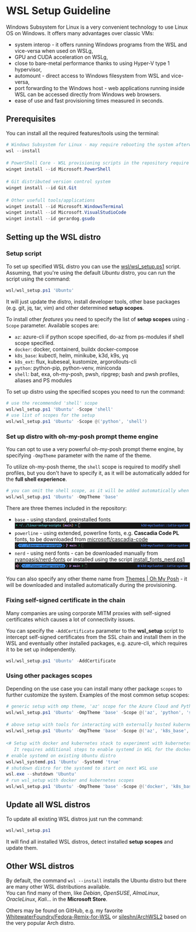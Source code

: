 # WSL Setup Guideline

Windows Subsystem for Linux is a very convenient technology to use Linux OS on Windows. It offers many advantages over classic VMs:

- system interop - it offers running Windows programs from the WSL and vice-versa when used on WSLg,
- GPU and CUDA acceleration on WSLg,
- close to bare-metal performance thanks to using Hyper-V type 1 hypervisor,
- automount - direct access to Windows filesystem from WSL and vice-versa,  
- port forwarding to the Windows host - web applications running inside WSL can be accessed directly from Windows web browsers.
- ease of use and fast provisioning times measured in seconds.

## Prerequisites

You can install all the required features/tools using the terminal:

``` powershell
# Windows Subsystem for Linux - may require rebooting the system afterwards
wsl --install

# PowerShell Core - WSL provisioning scripts in the repository require the PowerShell Core to be executed
winget install --id Microsoft.PowerShell

# Git distributed version control system
winget install --id Git.Git

# Other usefull tools/applications
winget install --id Microsoft.WindowsTerminal
winget install --id Microsoft.VisualStudioCode
winget install --id gerardog.gsudo
```

## Setting up the WSL distro

### Setup script

To set up specified WSL distro you can use the [wsl/wsl_setup.ps1](wsl/wsl_setup.ps1) script. Assuming, that you're using the default *Ubuntu* distro, you can run the script using the command:

``` powershell
wsl/wsl_setup.ps1 'Ubuntu'
```

It will just update the distro, install developer tools, other base packages (e.g. git, jq, tar, vim) and other determined **setup scopes**.

To install other *features* you need to specify the list of **setup scopes** using `-Scope` parameter. Available scopes are:

- `az`: azure-cli if python scope specified, do-az from ps-modules if shell scope specified.
- `docker`: docker, containerd, buildx docker-compose
- `k8s_base`: kubectl, helm, minikube, k3d, k9s, yq
- `k8s_ext`: flux, kubeseal, kustomize, argorollouts-cli
- `python`: python-pip, python-venv, miniconda
- `shell`: bat, exa, oh-my-posh, pwsh, ripgrep; bash and pwsh profiles, aliases and PS modules

To set up distro using the specified scopes you need to run the command:

``` powershell
# use the recommended 'shell' scope
wsl/wsl_setup.ps1 'Ubuntu' -Scope 'shell'
# use list of scopes for the setup
wsl/wsl_setup.ps1 'Ubuntu' -Scope @('python', 'shell')
```

### Set up distro with oh-my-posh prompt theme engine

You can opt to use a very powerful oh-my-posh prompt theme engine, by specifying `-OmpTheme` parameter with the name of the theme.

To utilize oh-my-posh theme, the `shell` scope is required to modify shell profiles, but you don't have to specify it, as it will be
automatically added for the **full shell experience**.

``` powershell
# you can omit the shell scope, as it will be added automatically when OmpTheme is specified
wsl/wsl_setup.ps1 'Ubuntu' -OmpTheme 'base'
```

There are three themes included in the repository:

- `base` - using standard, preinstalled fonts
  ![omp_base.png](images/omp_base.png)
- `powerline` - using extended, powerline fonts, e.g. **Cascadia Code PL** fonts, to be downloaded from [microsoft/cascadia-code](https://github.com/microsoft/cascadia-code)
  ![omp_base.png](images/omp_powerline.png)
- `nerd` - using nerd fonts - can be downloaded manually from [ryanoasis/nerd-fonts](https://github.com/ryanoasis/nerd-fonts) or installed using the script [install_fonts_nerd.ps1](../.assets/scripts/install_fonts_nerd.ps1)
  ![omp_base.png](images/omp_nerd.png)

You can also specify any other theme name from [Themes | Oh My Posh](https://ohmyposh.dev/docs/themes) - it will be downloaded and installed automatically during the provisioning.

### Fixing self-signed certificate in the chain

Many companies are using corporate MITM proxies with self-signed certificates which causes a lot of connectivity issues.

You can specify the `-AddCertificate` parameter to the **wsl_setup** script to intercept self-signed certificates from the SSL chain and install them in the WSL and eventually other installed packages, e.g. azure-cli, which requires it to be set up independently.

``` powershell
wsl/wsl_setup.ps1 'Ubuntu' -AddCertificate
```

### Using other packages scopes

Depending on the use case you can install many other package `scopes` to further customize the system.
Examples of the most common setup scopes:

``` powershell
# generic setup with omp theme, 'az' scope for the Azure Cloud and Python virtual environments management.
wsl/wsl_setup.ps1 'Ubuntu' -OmpTheme 'base' -Scope @('az', 'python', 'shell')

# above setup with tools for interacting with externally hosted kubernetes clusters
wsl/wsl_setup.ps1 'Ubuntu' -OmpTheme 'base' -Scope @('az', 'k8s_base', 'python', 'shell')

<# Setup with docker and kubernetes stack to experiment with kubernetes clusters using minikube or k3d.
   It requires additional steps to enable systemd in WSL for the docker to automatically start. #>
# enable systemd on existing Ubuntu distro
wsl/wsl_systemd.ps1 'Ubuntu' -Systemd 'true'
# shutdown distro for the systemd to start on next WSL use
wsl.exe --shutdown 'Ubuntu'
# run wsl_setup with docker and kubernetes scopes
wsl/wsl_setup.ps1 'Ubuntu' -OmpTheme 'base' -Scope @('docker', 'k8s_base', 'k8s_ext', 'shell')
```

## Update all WSL distros

To update all existing WSL distros just run the command:

``` powershell
wsl/wsl_setup.ps1
```

It will find all installed WSL distros, detect installed **setup scopes** and update them.

## Other WSL distros

By default, the command `wsl --install` installs the Ubuntu distro but there are many other WSL distributions available.  
You can find many of them, like *Debian*, *OpenSUSE*, *AlmaLinux*, *OracleLinux*, *Kali*... in the **Microsoft Store**.  

Others may be found on GitHub, e.g. my favorite [WhitewaterFoundry/Fedora-Remix-for-WSL](https://github.com/WhitewaterFoundry/Fedora-Remix-for-WSL) or [sileshn/ArchWSL2](https://github.com/sileshn/ArchWSL2) based on the very popular Arch distro.
